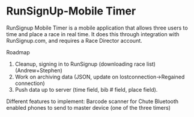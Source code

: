 RunSignUp-Mobile Timer
======================

RunSignup Mobile Timer is a mobile application that allows three users to time and place a race in real time. It does this through integration with RunSignup.com, and requires a Race Director account.


Roadmap
1. Cleanup, signing in to RunSignup (downloading race list) (Andrew+Stephen)
2. Work on archiving data (JSON, update on lostconnection->Regained connection)
3. Push data up to server (time field, bib # field, place field).


Different features to implement:
Barcode scanner for Chute
Bluetooth enabled phones to send to master device (one of the three timers)